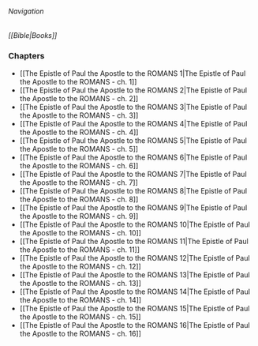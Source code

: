 ###### Navigation
*[[Bible|Books]]*

### Chapters
- [[The Epistle of Paul the Apostle to the ROMANS 1|The Epistle of Paul the Apostle to the ROMANS - ch. 1]]
- [[The Epistle of Paul the Apostle to the ROMANS 2|The Epistle of Paul the Apostle to the ROMANS - ch. 2]]
- [[The Epistle of Paul the Apostle to the ROMANS 3|The Epistle of Paul the Apostle to the ROMANS - ch. 3]]
- [[The Epistle of Paul the Apostle to the ROMANS 4|The Epistle of Paul the Apostle to the ROMANS - ch. 4]]
- [[The Epistle of Paul the Apostle to the ROMANS 5|The Epistle of Paul the Apostle to the ROMANS - ch. 5]]
- [[The Epistle of Paul the Apostle to the ROMANS 6|The Epistle of Paul the Apostle to the ROMANS - ch. 6]]
- [[The Epistle of Paul the Apostle to the ROMANS 7|The Epistle of Paul the Apostle to the ROMANS - ch. 7]]
- [[The Epistle of Paul the Apostle to the ROMANS 8|The Epistle of Paul the Apostle to the ROMANS - ch. 8]]
- [[The Epistle of Paul the Apostle to the ROMANS 9|The Epistle of Paul the Apostle to the ROMANS - ch. 9]]
- [[The Epistle of Paul the Apostle to the ROMANS 10|The Epistle of Paul the Apostle to the ROMANS - ch. 10]]
- [[The Epistle of Paul the Apostle to the ROMANS 11|The Epistle of Paul the Apostle to the ROMANS - ch. 11]]
- [[The Epistle of Paul the Apostle to the ROMANS 12|The Epistle of Paul the Apostle to the ROMANS - ch. 12]]
- [[The Epistle of Paul the Apostle to the ROMANS 13|The Epistle of Paul the Apostle to the ROMANS - ch. 13]]
- [[The Epistle of Paul the Apostle to the ROMANS 14|The Epistle of Paul the Apostle to the ROMANS - ch. 14]]
- [[The Epistle of Paul the Apostle to the ROMANS 15|The Epistle of Paul the Apostle to the ROMANS - ch. 15]]
- [[The Epistle of Paul the Apostle to the ROMANS 16|The Epistle of Paul the Apostle to the ROMANS - ch. 16]]
